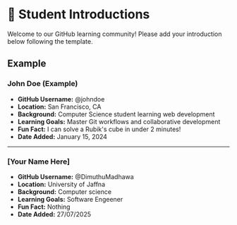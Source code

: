 # 👋 Student Introductions

Welcome to our GitHub learning community! Please add your introduction below following the template.

## Example

### John Doe (Example)
- **GitHub Username:** @johndoe
- **Location:** San Francisco, CA
- **Background:** Computer Science student learning web development
- **Learning Goals:** Master Git workflows and collaborative development
- **Fun Fact:** I can solve a Rubik's cube in under 2 minutes!
- **Date Added:** January 15, 2024

---

<!-- Add your introduction below this line -->

### [Your Name Here]
- **GitHub Username:** @DimuthuMadhawa
- **Location:** University of Jaffna
- **Background:** Computer science
- **Learning Goals:** Software Engeener
- **Fun Fact:** Nothing
- **Date Added:** 27/07/2025


